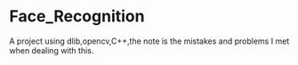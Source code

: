 # Face_Recognition
A project using dlib,opencv,C++,the note is the mistakes and problems I met when dealing with this.
